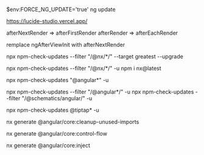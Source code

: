 $env:FORCE_NG_UPDATE='true'
ng update

https://lucide-studio.vercel.app/

afterNextRender => afterFirstRender
afterRender => afterEachRender

remplace ngAfterViewInit with afterNextRender

npx npm-check-updates --filter "/@nx/\*/" --target greatest --upgrade

npx npm-check-updates --filter "/@nx/\*/" -u
npm i nx@latest

npx npm-check-updates "@angular\*" -u

npx npm-check-updates --filter "/@angular\*/" -u
npx npm-check-updates --filter "/@schematics/angular/" -u

npx npm-check-updates @tiptap\* -u

nx generate @angular/core:cleanup-unused-imports

nx generate @angular/core:control-flow

nx generate @angular/core:inject
